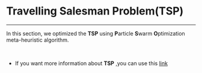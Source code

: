 # Travelling Salesman Problem(TSP)
<hr />

In this section, we optimized the **TSP**  using **P**article **S**warm **O**ptimization meta-heuristic algorithm.

<br />

* If you want more information about **TSP** ,you can use this <a href="https://en.wikipedia.org/wiki/Travelling_salesman_problem" target="_blank">link</a>
